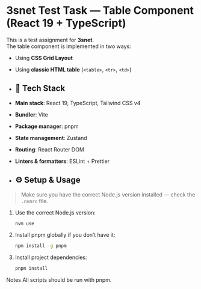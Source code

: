 # 3snet Test Task — Table Component (React 19 + TypeScript)

This is a test assignment for **3snet**.  
The table component is implemented in two ways:
- Using **CSS Grid Layout**
- Using **classic HTML table** (`<table>`, `<tr>`, `<td>`)

- ## 🚀 Tech Stack

- **Main stack**: React 19, TypeScript, Tailwind CSS v4
- **Bundler**: Vite
- **Package manager**: pnpm
- **State management**: Zustand
- **Routing**: React Router DOM
- **Linters & formatters**: ESLint + Prettier

- ## ⚙️ Setup & Usage

> Make sure you have the correct Node.js version installed — check the `.nvmrc` file.
1. Use the correct Node.js version:
   ```bash
   nvm use
2. Install pnpm globally if you don’t have it:
   ```bash
   npm install -g pnpm
4. Install project dependencies:
   ```bash
   pnpm install

Notes
All scripts should be run with pnpm.
